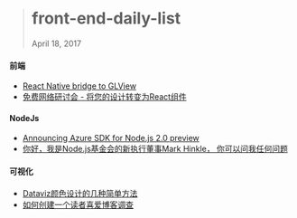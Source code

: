 
> # front-end-daily-list
> April 18, 2017

#### 前端
* [React Native bridge to GLView](http://t.cn/RXIGdht)
* [免费网络研讨会 - 将您的设计转变为React组件](http://t.cn/RXIGqUW)

#### NodeJs
* [Announcing Azure SDK for Node.js 2.0 preview](http://t.cn/RXIqWJM)
* [你好，我是Node.js基金会的新执行董事Mark Hinkle， 你可以问我任何问题](http://t.cn/RXI52zj)

#### 可视化
* [Dataviz颜色设计的几种简单方法](http://t.cn/RXItIF3)
* [如何创建一个读者喜爱博客调查](http://t.cn/RXIVIU8)
